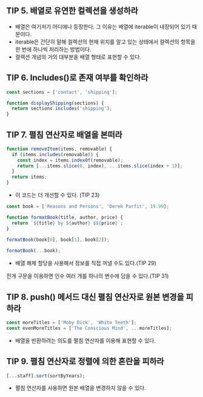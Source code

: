 ## TIP 5. 배열로 유연한 컬렉션을 생성하라
- 배열은 여기저기 어디에나 등장한다. 그 이유는 배열에 iterable이 내장되어 있기 때문이다.
- iterable은 간단히 말해 컬렉션의 현재 위치를 알고 있는 상태에서 컬렉션의 항목을 한 번에 하나씩 처리하는 방법이다.
- 컬렉션 개념의 거의 대부분을 배열 형태로 표현할 수 있다.

## TIP 6. Includes()로 존재 여부를 확인하라
```javascript
const sections = ['contact', 'shipping'];

function displayShipping(sections) {
  return sections.includes('shipping');
}
```

## TIP 7. 펼침 연산자로 배열을 본떠라
```javascript
function removeItem(items, removable) {
  if (items.includes(removable)) {
    const index = items.indexOf(removable);
    return [...items.slice(0, index), ...items.slice(index + 1)];
  }
  return items;
}
```
- 이 코드는 더 개선할 수 있다. (TIP 23)

```javascript
const book = ['Reasons and Persons', 'Derek Parfit', 19.99];

function formatBook(title, author, price) {
  return `${title} by ${author} $${price}`;
}
 
formatBook(book[0], book[1], book[2]);

formatBook(...book);
```
- 배열 해체 할당을 사용해서 정보를 직접 꺼낼 수도 있다.(TIP 29)

전개 구문을 이용하면 인수 여러 개를 하나의 변수에 담을 수 있다.(TIP 31)


## TIP 8. push() 메서드 대신 펼침 연산자로 원본 변경을 피하라
```javascript
const moreTitles = ['Moby Dick', 'White Teeth'];
const evenMoreTitles = ['The Conscious Mind', ...moreTitles];
```
- 배열을 반환하려는 의도를 펼침 연산자를 이용해 표현할 수 있다.

## TIP 9. 펼침 연산자로 정렬에 의한 혼란을 피하라
```javascript
[...staff].sort(sortByYears);
```
- 펼침 연산자를 사용하면 원본 배열을 변경하지 않을 수 있다.
